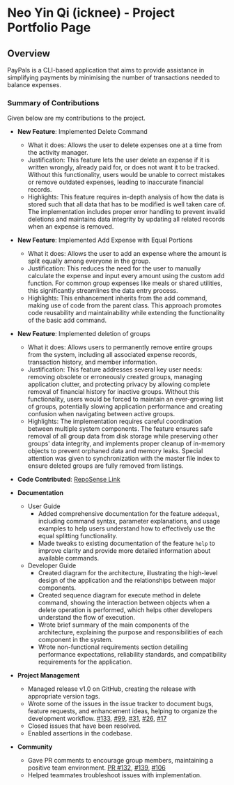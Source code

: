 # Neo Yin Qi (icknee) - Project Portfolio Page

## Overview
PayPals is a CLI-based application that aims to provide assistance in simplifying payments by minimising the number of transactions needed to balance expenses.

### Summary of Contributions

Given below are my contributions to the project.

* **New Feature**: Implemented Delete Command
  * What it does: Allows the user to delete expenses one at a time from the activity manager.
  * Justification: This feature lets the user delete an expense if it is written wrongly, already paid for, or does not want it to be tracked. Without this functionality, users would be unable to correct mistakes or remove outdated expenses, leading to inaccurate financial records.
  * Highlights: This feature requires in-depth analysis of how the data is stored such that all data that has to be modified is well taken care of. The implementation includes proper error handling to prevent invalid deletions and maintains data integrity by updating all related records when an expense is removed.


* **New Feature**: Implemented Add Expense with Equal Portions
  * What it does: Allows the user to add an expense where the amount is split equally among everyone in the group.
  * Justification: This reduces the need for the user to manually calculate the expense and input every amount using the custom add function. For common group expenses like meals or shared utilities, this significantly streamlines the data entry process.
  * Highlights: This enhancement inherits from the add command, making use of code from the parent class. This approach promotes code reusability and maintainability while extending the functionality of the basic add command.
  
  
* **New Feature**: Implemented deletion of groups
  * What it does: Allows users to permanently remove entire groups from the system, including all associated expense records, transaction history, and member information.
  * Justification: This feature addresses several key user needs: removing obsolete or erroneously created groups, managing application clutter, and protecting privacy by allowing complete removal of financial history for inactive groups. Without this functionality, users would be forced to maintain an ever-growing list of groups, potentially slowing application performance and creating confusion when navigating between active groups.
  * Highlights: The implementation requires careful coordination between multiple system components. The feature ensures safe removal of all group data from disk storage while preserving other groups' data integrity, and implements proper cleanup of in-memory objects to prevent orphaned data and memory leaks. Special attention was given to synchronization with the master file index to ensure deleted groups are fully removed from listings.
  

* **Code Contributed**: [RepoSense Link](https://nus-cs2113-ay2425s2.github.io/tp-dashboard/?search=icknee&breakdown=true&sort=groupTitle%20dsc&sortWithin=title&since=2025-02-21&timeframe=commit&mergegroup=&groupSelect=groupByRepos&checkedFileTypes=docs~functional-code~test-code~other)


* **Documentation**
  * User Guide
    * Added comprehensive documentation for the feature `addequal`, including command syntax, parameter explanations, and usage examples to help users understand how to effectively use the equal splitting functionality.
    * Made tweaks to existing documentation of the feature `help` to improve clarity and provide more detailed information about available commands.
  * Developer Guide
    * Created diagram for the architecture, illustrating the high-level design of the application and the relationships between major components.
    * Created sequence diagram for execute method in delete command, showing the interaction between objects when a delete operation is performed, which helps other developers understand the flow of execution.
    * Wrote brief summary of the main components of the architecture, explaining the purpose and responsibilities of each component in the system.
    * Wrote non-functional requirements section detailing performance expectations, reliability standards, and compatibility requirements for the application.


* **Project Management**
  * Managed release v1.0 on GitHub, creating the release with appropriate version tags.
  * Wrote some of the issues in the issue tracker to document bugs, feature requests, and enhancement ideas, helping to organize the development workflow. [#133](https://github.com/AY2425S2-CS2113-T13-2/tp/issues/133), [#99](https://github.com/AY2425S2-CS2113-T13-2/tp/issues/99), [#31](https://github.com/AY2425S2-CS2113-T13-2/tp/issues/31), [#26](https://github.com/AY2425S2-CS2113-T13-2/tp/issues/26), [#17](https://github.com/AY2425S2-CS2113-T13-2/tp/issues/17)
  * Closed issues that have been resolved.
  * Enabled assertions in the codebase.


* **Community**
  * Gave PR comments to encourage group members, maintaining a positive team environment. [PR #132](https://github.com/AY2425S2-CS2113-T13-2/tp/pull/132), [#139](https://github.com/AY2425S2-CS2113-T13-2/tp/pull/109), [#106](https://github.com/AY2425S2-CS2113-T13-2/tp/pull/106)
  * Helped teammates troubleshoot issues with implementation.
